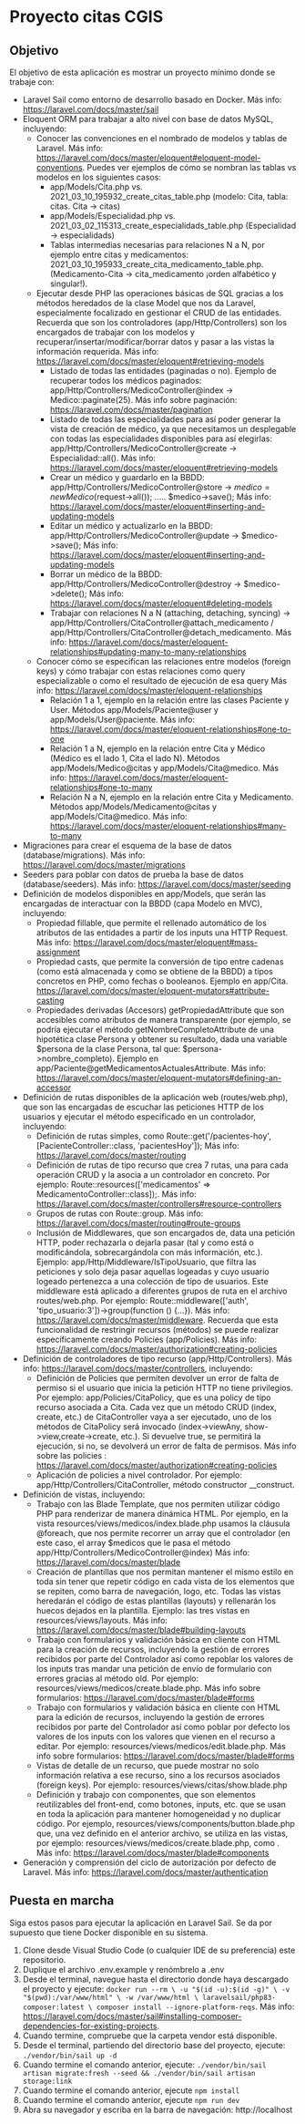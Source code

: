# Proyecto citas CGIS

## Objetivo
El objetivo de esta aplicación es mostrar un proyecto mínimo donde se trabaje con:
- Laravel Sail como entorno de desarrollo basado en Docker. Más info: https://laravel.com/docs/master/sail
- Eloquent ORM para trabajar a alto nivel con base de datos MySQL, incluyendo:
  - Conocer las convenciones en el nombrado de modelos y tablas de Laravel. Más info: https://laravel.com/docs/master/eloquent#eloquent-model-conventions. Puedes ver ejemplos de cómo se nombran las tablas vs modelos en los siguientes casos:
    - app/Models/Cita.php vs. 2021_03_10_195932_create_citas_table.php (modelo: Cita, tabla: citas. Cita -> citas)
    - app/Models/Especialidad.php vs. 2021_03_02_115313_create_especialidads_table.php (Especialidad -> especialidads)
    - Tablas intermedias necesarias para relaciones N a N, por ejemplo entre citas y medicamentos: 2021_03_10_195933_create_cita_medicamento_table.php. (Medicamento-Cita -> cita_medicamento ¡orden alfabético y singular!).
  - Ejecutar desde PHP las operaciones básicas de SQL gracias a los métodos heredados de la clase Model que nos da Laravel, especialmente focalizado en gestionar el CRUD de las entidades. Recuerda que son los controladores (app/Http/Controllers) son los encargados de trabajar con los modelos y recuperar/insertar/modificar/borrar datos y pasar a las vistas la información requerida. Más info: https://laravel.com/docs/master/eloquent#retrieving-models
    - Listado de todas las entidades (paginadas o no). Ejemplo de recuperar todos los médicos paginados: app/Http/Controllers/MedicoController@index -> Medico::paginate(25). Más info sobre paginación: https://laravel.com/docs/master/pagination
    - Listado de todas las especialidades para así poder generar la vista de creación de médico, ya que necesitamos un desplegable con todas las especialidades disponibles para así elegirlas: app/Http/Controllers/MedicoController@create -> Especialidad::all(). Más info: https://laravel.com/docs/master/eloquent#retrieving-models
    - Crear un médico y guardarlo en la BBDD: app/Http/Controllers/MedicoController@store -> $medico = new Medico($request->all()); ..... $medico->save(); Más info: https://laravel.com/docs/master/eloquent#inserting-and-updating-models
    - Editar un médico y actualizarlo en la BBDD: app/Http/Controllers/MedicoController@update -> $medico->save(); Más info: https://laravel.com/docs/master/eloquent#inserting-and-updating-models
    - Borrar un médico de la BBDD: app/Http/Controllers/MedicoController@destroy -> $medico->delete(); Más info: https://laravel.com/docs/master/eloquent#deleting-models
    - Trabajar con relaciones N a N (attaching, detaching, syncing) -> app/Http/Controllers/CitaController@attach_medicamento / app/Http/Controllers/CitaController@detach_medicamento. Más info: https://laravel.com/docs/master/eloquent-relationships#updating-many-to-many-relationships
  - Conocer cómo se especifican las relaciones entre modelos (foreign keys) y cómo trabajar con estas relaciones como query especializable o como el resultado de ejecución de esa query Más info: https://laravel.com/docs/master/eloquent-relationships
    - Relación 1 a 1, ejemplo en la relación entre las clases Paciente y User. Métodos app/Models/Paciente@user y app/Models/User@paciente. Más info: https://laravel.com/docs/master/eloquent-relationships#one-to-one
    - Relación 1 a N, ejemplo en la relación entre Cita y Médico (Médico es el lado 1, Cita el lado N). Métodos app/Models/Medico@citas y app/Models/Cita@medico. Más info: https://laravel.com/docs/master/eloquent-relationships#one-to-many
    - Relación N a N, ejemplo en la relación entre Cita y Medicamento. Métodos app/Models/Medicamento@citas y app/Models/Cita@medico. Más info: https://laravel.com/docs/master/eloquent-relationships#many-to-many
- Migraciones para crear el esquema de la base de datos (database/migrations). Más info: https://laravel.com/docs/master/migrations
- Seeders para poblar con datos de prueba la base de datos (database/seeders). Más info: https://laravel.com/docs/master/seeding
- Definición de modelos disponibles en app/Models, que serán las encargadas de interactuar con la BBDD (capa Modelo en MVC), incluyendo: 
  - Propiedad fillable, que permite el rellenado automático de los atributos de las entidades a partir de los inputs una HTTP Request. Más info: https://laravel.com/docs/master/eloquent#mass-assignment
  - Propiedad casts, que permite la conversión de tipo entre cadenas (como está almacenada y como se obtiene de la BBDD) a tipos concretos en PHP, como fechas o booleanos. Ejemplo en app/Cita. https://laravel.com/docs/master/eloquent-mutators#attribute-casting
  - Propiedades derivadas (Accesors) getPropiedadAttribute que son accesibles como atributos de manera transparente (por ejemplo, se podría ejecutar el método getNombreCompletoAttribute de una hipotética clase Persona y obtener su resultado, dada una variable $persona de la clase Persona, tal que: $persona->nombre_completo). Ejemplo en app/Paciente@getMedicamentosActualesAttribute. Más info: https://laravel.com/docs/master/eloquent-mutators#defining-an-accessor
- Definición de rutas disponibles de la aplicación web (routes/web.php), que son las encargadas de escuchar las peticiones HTTP de los usuarios y ejecutar el método especificado en un controlador, incluyendo:
  - Definición de rutas simples, como Route::get('/pacientes-hoy', [PacienteController::class, 'pacientesHoy']); Más info: https://laravel.com/docs/master/routing
  - Definición de rutas de tipo recurso que crea 7 rutas, una para cada operación CRUD y la asocia a un controlador en concreto. Por ejemplo: Route::resources(['medicamentos' => MedicamentoController::class]);. Más info: https://laravel.com/docs/master/controllers#resource-controllers
  - Grupos de rutas con Route::group. Más info: https://laravel.com/docs/master/routing#route-groups
  - Inclusión de Middlewares, que son encargados de, data una petición HTTP, poder rechazarla o dejarla pasar (tal y como está o modificándola, sobrecargándola con más información, etc.). Ejemplo: app/Http/Middleware/IsTipoUsuario, que filtra las peticiones y solo deja pasar aquellas logeadas y cuyo usuario logeado pertenezca a una colección de tipo de usuarios. Este middleware está aplicado a diferentes grupos de ruta en el archivo routes/web.php. Por ejemplo: Route::middleware(['auth', 'tipo_usuario:3'])->group(function () {...}). Más info: https://laravel.com/docs/master/middleware. Recuerda que esta funcionalidad de restringir recursos (métodos) se puede realizar específicamente creando Policies (app/Policies). Más info: https://laravel.com/docs/master/authorization#creating-policies
- Definición de controladores de tipo recurso (app/Http/Controllers). Más info: https://laravel.com/docs/master/controllers, incluyendo:
  - Definición de Policies que permiten devolver un error de falta de permiso si el usuario que inicia la petición HTTP no tiene privilegios. Por ejemplo: app/Policies/CitaPolicy, que es una policy de tipo recurso asociada a Cita. Cada vez que un método CRUD (index, create, etc.) de CitaController vaya a ser ejecutado, uno de los métodos de CitaPolicy será invocado (index->viewAny, show->view,create->create, etc.). Si devuelve true, se permitirá la ejecución, si no, se devolverá un error de falta de permisos. Más info sobre las policies : https://laravel.com/docs/master/authorization#creating-policies
  - Aplicación de policies a nivel controlador. Por ejemplo: app/Http/Controllers/CitaController, método constructor __construct.
- Definición de vistas, incluyendo:
  - Trabajo con las Blade Template, que nos permiten utilizar código PHP para renderizar de manera dinámica HTML. Por ejemplo, en la vista resources/views/medicos/index.blade.php usamos la cláusula @foreach, que nos permite recorrer un array que el controlador (en este caso, el array $medicos que le pasa el método app/Http/Controllers/MedicoController@index) Más info: https://laravel.com/docs/master/blade
  - Creación de plantillas que nos permitan mantener el mismo estilo en toda sin tener que repetir código en cada vista de los elementos que se repiten, como barra de navegación, logo, etc. Todas las vistas heredarán el código de estas plantillas (layouts) y rellenarán los huecos dejados en la plantilla. Ejemplo: las tres vistas en resources/views/layouts. Más info: https://laravel.com/docs/master/blade#building-layouts
  - Trabajo con formularios y validación básica en cliente con HTML para la creación de recursos, incluyendo la gestión de errores recibidos por parte del Controlador así como repoblar los valores de los inputs tras mandar una petición de envío de formulario con errores gracias al método old. Por ejemplo: resources/views/medicos/create.blade.php. Más info sobre formularios: https://laravel.com/docs/master/blade#forms
  - Trabajo con formularios y validación básica en cliente con HTML para la edición de recursos, incluyendo la gestión de errores recibidos por parte del Controlador así como poblar por defecto los valores de los inputs con los valores que vienen en el recurso a editar. Por ejemplo: resources/views/medicos/edit.blade.php. Más info sobre formularios: https://laravel.com/docs/master/blade#forms
  - Vistas de detalle de un recurso, que puede mostrar no solo información relativa a ese recurso, sino a los recursos asociados (foreign keys). Por ejemplo: resources/views/citas/show.blade.php
  - Definición y trabajo con componentes, que son elementos reutilizables del front-end, como botones, inputs, etc. que se usan en toda la aplicación para mantener homogeneidad y no duplicar código. Por ejemplo, resources/views/components/button.blade.php que, una vez definido en el anterior archivo, se utiliza en las vistas, por ejemplo: resources/views/medicos/create.blade.php, como <x-button>. Más info: https://laravel.com/docs/master/blade#components
- Generación y comprensión del ciclo de autorización por defecto de Laravel. Más info: https://laravel.com/docs/master/authentication

## Puesta en marcha
Siga estos pasos para ejecutar la aplicación en Laravel Sail. Se da por supuesto que tiene Docker disponible en su sistema.
1. Clone desde Visual Studio Code (o cualquier IDE de su preferencia) este repositorio.
2. Duplique el archivo .env.example y renómbrelo a .env
3. Desde el terminal, navegue hasta el directorio donde haya descargado el proyecto y ejecute: ``docker run --rm \
   -u "$(id -u):$(id -g)" \
   -v "$(pwd):/var/www/html" \
   -w /var/www/html \
   laravelsail/php83-composer:latest \
   composer install --ignore-platform-reqs``. Más info: https://laravel.com/docs/master/sail#installing-composer-dependencies-for-existing-projects.
4. Cuando termine, compruebe que la carpeta vendor está disponible.
5. Desde el terminal, partiendo del directorio base del proyecto, ejecute: ```./vendor/bin/sail up -d```
7. Cuando termine el comando anterior, ejecute: ``./vendor/bin/sail artisan migrate:fresh --seed && ./vendor/bin/sail artisan storage:link``
8. Cuando termine el comando anterior, ejecute ``npm install``
9. Cuando termine el comando anterior, ejecute ``npm run dev``
10. Abra su navegador y escriba en la barra de navegación: http://localhost
